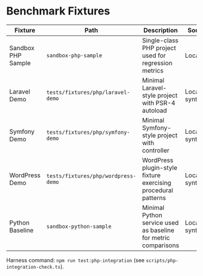 # Benchmark Fixtures

| Fixture | Path | Description | Source |
| --- | --- | --- | --- |
| Sandbox PHP Sample | `sandbox-php-sample` | Single-class PHP project used for regression metrics | Local |
| Laravel Demo | `tests/fixtures/php/laravel-demo` | Minimal Laravel-style project with PSR-4 autoload | Local synthetic |
| Symfony Demo | `tests/fixtures/php/symfony-demo` | Minimal Symfony-style project with controller | Local synthetic |
| WordPress Demo | `tests/fixtures/php/wordpress-demo` | WordPress plugin-style fixture exercising procedural patterns | Local synthetic |
| Python Baseline | `sandbox-python-sample` | Minimal Python service used as baseline for metric comparisons | Local synthetic |

Harness command: `npm run test:php-integration` (see `scripts/php-integration-check.ts`).
